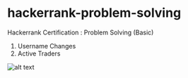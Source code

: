# hackerrank-problem-solving

Hackerrank Certification : Problem Solving (Basic)

1. Username Changes
2. Active Traders

![alt text](https://github.com/viraannisaa99/hackerrank-problem-solving/blob/main/problem-solving-certificate.jpg?raw=true)
